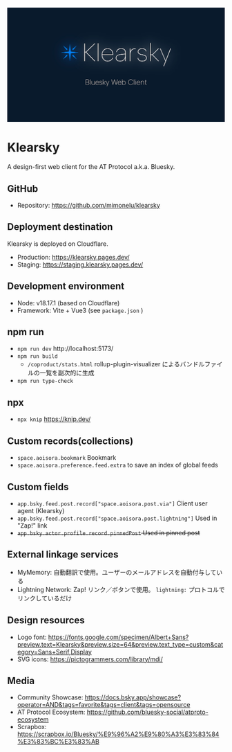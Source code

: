 ![Klearsky](./public/img/ogp.png "Klearsky")

# Klearsky
A design-first web client for the AT Protocol a.k.a. Bluesky.

## GitHub
* Repository: https://github.com/mimonelu/klearsky

## Deployment destination
Klearsky is deployed on Cloudflare.
* Production: https://klearsky.pages.dev/
* Staging: https://staging.klearsky.pages.dev/

## Development environment
* Node: v18.17.1 (based on Cloudflare)
* Framework: Vite + Vue3 (see `package.json` )

## npm run
* `npm run dev` http://localhost:5173/
* `npm run build`
  * `/coproduct/stats.html` rollup-plugin-visualizer によるバンドルファイルの一覧を副次的に生成
* `npm run type-check`

## npx
* `npx knip` https://knip.dev/

## Custom records(collections)
* `space.aoisora.bookmark` Bookmark
* `space.aoisora.preference.feed.extra` to save an index of global feeds

## Custom fields
* `app.bsky.feed.post.record["space.aoisora.post.via"]` Client user agent (Klearsky)
* `app.bsky.feed.post.record["space.aoisora.post.lightning"]` Used in "Zap!" link
* ~~`app.bsky.actor.profile.record.pinnedPost` Used in pinned post~~

## External linkage services
* MyMemory: 自動翻訳で使用。ユーザーのメールアドレスを自動付与している
* Lightning Network: Zap! リンク／ボタンで使用。 `lightning:` プロトコルでリンクしているだけ

## Design resources
* Logo font: https://fonts.google.com/specimen/Albert+Sans?preview.text=Klearsky&preview.size=64&preview.text_type=custom&category=Sans+Serif,Display
* SVG icons: https://pictogrammers.com/library/mdi/

## Media
* Community Showcase: https://docs.bsky.app/showcase?operator=AND&tags=favorite&tags=client&tags=opensource
* AT Protocol Ecosystem: https://github.com/bluesky-social/atproto-ecosystem
* Scrapbox: https://scrapbox.io/Bluesky/%E9%96%A2%E9%80%A3%E3%83%84%E3%83%BC%E3%83%AB
